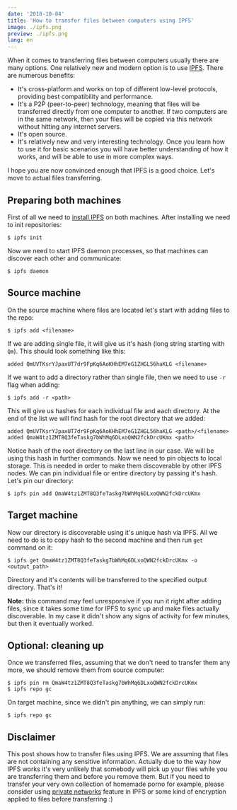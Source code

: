 ```yaml
---
date: '2018-10-04'
title: 'How to transfer files between computers using IPFS'
image: ./ipfs.png
preview: ./ipfs.png
lang: en
---
```


When it comes to transferring files between computers usually there are many options. One relatively new and modern option is to use [IPFS](https://ipfs.io). There are numerous benefits:

- It's cross-platform and works on top of different low-level protocols, providing best compatibility and performance.
- It's a P2P (peer-to-peer) technology, meaning that files will be transferred directly from one computer to another. If two computers are in the same network, then your files will be copied via this network without hitting any internet servers.
- It's open source.
- It's relatively new and very interesting technology. Once you learn how to use it for basic scenarios you will have better understanding of how it works, and will be able to use in more complex ways.

I hope you are now convinced enough that IPFS is a good choice. Let's move to actual files transferring.

## Preparing both machines

First of all we need to [install IPFS](https://docs.ipfs.io/install) on both machines. After installing we need to init repositories:

```
$ ipfs init
```

Now we need to start IPFS daemon processes, so that machines can discover each other and communicate:

```
$ ipfs daemon
```

## Source machine

On the source machine where files are located let's start with adding files to the repo:

```
$ ipfs add <filename>
```

If we are adding single file, it will give us it's hash (long string starting with `Qm`). This should look something like this:

```
added QmUVTKsrYJpaxUT7dr9FpKq6AoKHhEM7eG1ZHGL56haKLG <filename>
```

If we want to add a directory rather than single file, then we need to use `-r` flag when adding:

```
$ ipfs add -r <path>
```

This will give us hashes for each individual file and each directory. At the end of the list we will find hash for the root directory that we added:

```
added QmUVTKsrYJpaxUT7dr9FpKq6AoKHhEM7eG1ZHGL56haKLG <path>/<filename>
added QmaW4tz1ZMT8Q3feTaskg7bWhMq6DLxoQWN2fckDrcUKmx <path>
```

Notice hash of the root directory on the last line in our case. We will be using this hash in further commands.
Now we need to pin objects to local storage. This is needed in order to make them discoverable by other IPFS nodes. We can pin individual file or entire directory by passing it's hash. Let's pin our directory:

```
$ ipfs pin add QmaW4tz1ZMT8Q3feTaskg7bWhMq6DLxoQWN2fckDrcUKmx
```

## Target machine

Now our directory is discoverable using it's unique hash via IPFS. All we need to do is to copy hash to the second machine and then run `get` command on it:

```
$ ipfs get QmaW4tz1ZMT8Q3feTaskg7bWhMq6DLxoQWN2fckDrcUKmx -o <output_path>
```

Directory and it's contents will be transferred to the specified output directory. That's it!

**Note:** this command may feel unresponsive if you run it right after adding files, since it takes some time for IPFS to sync up and make files actually discoverable. In my case it didn't show any signs of activity for few minutes, but then it eventually worked.

## Optional: cleaning up

Once we transferred files, assuming that we don't need to transfer them any more, we should remove them from source computer:

```
$ ipfs pin rm QmaW4tz1ZMT8Q3feTaskg7bWhMq6DLxoQWN2fckDrcUKmx
$ ipfs repo gc
```

On target machine, since we didn't pin anything, we can simply run:

```
$ ipfs repo gc
```

## Disclaimer

This post shows how to transfer files using IPFS. We are assuming that files are not containing any sensitive information. Actually due to the way how IPFS works it's very unlikely that somebody will pick up your files while you are transferring them and before you remove them. But if you need to transfer your very own collection of homemade porno for example, please consider using [private networks](https://github.com/ipfs/go-ipfs/blob/master/docs/experimental-features.md#private-networks) feature in IPFS or some kind of encryption applied to files before transferring :)
